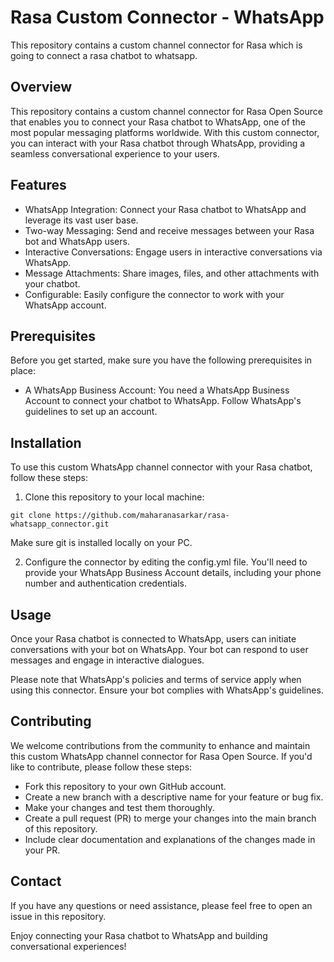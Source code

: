 # Rasa Custom Connector - WhatsApp

This repository contains a custom channel connector for Rasa which is going to connect a rasa chatbot to whatsapp.

##  Overview
This repository contains a custom channel connector for Rasa Open Source that enables you to connect your Rasa chatbot to WhatsApp, one of the most popular messaging platforms worldwide. With this custom connector, you can interact with your Rasa chatbot through WhatsApp, providing a seamless conversational experience to your users.

## Features
- WhatsApp Integration: Connect your Rasa chatbot to WhatsApp and leverage its vast user base.
- Two-way Messaging: Send and receive messages between your Rasa bot and WhatsApp users.
- Interactive Conversations: Engage users in interactive conversations via WhatsApp.
- Message Attachments: Share images, files, and other attachments with your chatbot.
- Configurable: Easily configure the connector to work with your WhatsApp account.

## Prerequisites
Before you get started, make sure you have the following prerequisites in place:

- A WhatsApp Business Account: You need a WhatsApp Business Account to connect your chatbot to WhatsApp. Follow WhatsApp's guidelines to set up an account.

## Installation
To use this custom WhatsApp channel connector with your Rasa chatbot, follow these steps:

1. Clone this repository to your local machine:
```
git clone https://github.com/maharanasarkar/rasa-whatsapp_connector.git
```
Make sure git is installed locally on your PC.

2. Configure the connector by editing the config.yml file. You'll need to provide your WhatsApp Business Account details, including your phone number and authentication credentials.

## Usage
Once your Rasa chatbot is connected to WhatsApp, users can initiate conversations with your bot on WhatsApp. Your bot can respond to user messages and engage in interactive dialogues.

Please note that WhatsApp's policies and terms of service apply when using this connector. Ensure your bot complies with WhatsApp's guidelines.

## Contributing

We welcome contributions from the community to enhance and maintain this custom WhatsApp channel connector for Rasa Open Source. If you'd like to contribute, please follow these steps:

- Fork this repository to your own GitHub account.
- Create a new branch with a descriptive name for your feature or bug fix.
- Make your changes and test them thoroughly.
- Create a pull request (PR) to merge your changes into the main branch of this repository.
- Include clear documentation and explanations of the changes made in your PR.

## Contact
If you have any questions or need assistance, please feel free to open an issue in this repository.

Enjoy connecting your Rasa chatbot to WhatsApp and building conversational experiences! 
